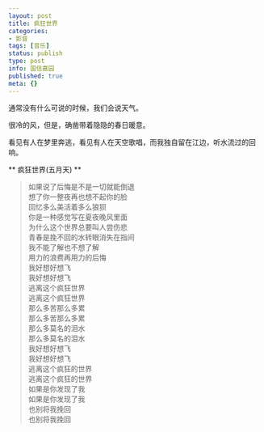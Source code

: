 ```yaml
---
layout: post
title: 疯狂世界
categories:
- 影音
tags: [音乐]
status: publish
type: post
info: 国信嘉园
published: true
meta: {}
---
```



通常没有什么可说的时候，我们会说天气。

很冷的风，但是，确凿带着隐隐的春日暖意。

看见有人在梦里奔逃，看见有人在天空歌唱，而我独自留在江边，听水流过的回响。

** 疯狂世界(五月天) ** 

> 如果说了后悔是不是一切就能倒退     
> 想了你一整夜再也想不起你的脸     
> 回忆多么美活着多么狼狈     
> 你是一种感觉写在夏夜晚风里面     
> 为什么这个世界总要叫人尝伤悲     
> 青春是挽不回的水转眼消失在指间     
> 我不能了解也不想了解     
> 用力的浪费再用力的后悔     
> 我好想好想飞     
> 我好想好想飞     
> 逃离这个疯狂世界     
> 逃离这个疯狂世界     
> 那么多苦那么多累     
> 那么多苦那么多累     
> 那么多莫名的泪水     
> 那么多莫名的泪水     
> 我好想好想飞     
> 我好想好想飞     
> 逃离这个疯狂的世界     
> 逃离这个疯狂的世界     
> 如果是你发现了我     
> 如果是你发现了我     
> 也别将我挽回     
> 也别将我挽回     
